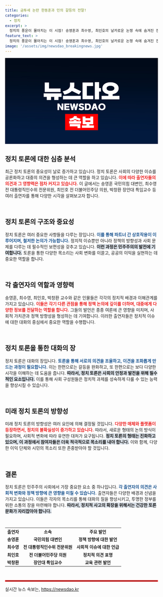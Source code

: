 ```yaml
---
title: 금투세 논란 한동훈과 민의 갈등의 전말!
categories:
  - 정치
excerpt: >
  정치의 풍운이 몰아치는 이 시점! 송영훈과 최수영, 최인호의 날카로운 논쟁 속에 숨겨진 진실을 파헤쳐 보세요. 금투세부터 이재명 문제까지, 지금 목소리를 들어보세요!
feature_text: >
  정치의 풍운이 몰아치는 이 시점! 송영훈과 최수영, 최인호의 날카로운 논쟁 속에 숨겨진 진실을 파헤쳐 보세요. 금투세부터 이재명 문제까지, 지금 목소리를 들어보세요!
image: '/assets/img/newsdao_breakingnews.jpg'
---
```


<p><img src="/assets/img/newsdao_breakingnews.jpg" alt="koreaapp 속보" /></p>

<h2 data-ke-size="size26">정치 토론에 대한 심층 분석</h2>

<p data-ke-size="size16">최근 정치 토론의 중요성이 날로 증가하고 있습니다. 정치 토론은 사회의 다양한 이슈를 공론화하고 대중의 의견을 형성하는 데 큰 역할을 하고 있습니다. <b><span style="color: #ee2323;">이에 따라 출연자들의 의견과 그 영향력은 점차 커지고 있습니다.</span></b> 이 글에서는 송영훈 국민의힘 대변인, 최수영 전 대통령직인수위 전문위원, 최인호 전 더불어민주당 의원, 박창환 장안대 특임교수 등 여러 출연자를 통해 다양한 시각을 살펴보고자 합니다.</p>

<p data-ke-size="size16">&nbsp;</p>

<h2 data-ke-size="size26">정치 토론의 구조와 중요성</h2>

<p data-ke-size="size16">정치 토론은 여러 중요한 사항들을 다루는 장입니다. <b><span style="color: #1a5490;">이를 통해 파트너 간 상호작용이 이루어지며, 철저한 논의가 가능합니다.</span></b> 정치적 이슈뿐만 아니라 정책의 방향성과 사회 문제를 다루는 데 필수적인 보편성을 갖추고 있습니다. <b><span style="background-color: #21538527;">이런 과정은 민주주의의 발전에 기여합니다.</span></b> 토론을 통한 다양한 목소리는 사회 변화를 이끌고, 공공의 이익을 실현하는 데 중요한 역할을 합니다.</p>

<p data-ke-size="size16">&nbsp;</p>

<h2 data-ke-size="size26">각 출연자의 역할과 영향력</h2>

<p data-ke-size="size16">송영훈, 최수영, 최인호, 박창환 교수와 같은 인물들은 각각의 정치적 배경과 이해관계를 가지고 있습니다. <b><span style="color: #ee2323;">이들은 각기 다른 관점을 통해 정책 논의에 깊이를 더하며, 대중에게 다양한 정보를 전달하는 역할을 합니다.</span></b> 그들의 발언은 종종 여론에 큰 영향을 미치며, 사회적 가치관과 정책 방향성을 형성하는 데 기여합니다. 이러한 출연자들은 정치적 이슈에 대한 대화의 중심에서 중요한 역할을 수행합니다.</p>

<p data-ke-size="size16">&nbsp;</p>

<h2 data-ke-size="size26">정치 토론을 통한 대화의 장</h2>

<p data-ke-size="size16">정치 토론은 대화의 장입니다. <b><span style="color: #1a5490;">토론을 통해 서로의 의견을 조율하고, 이견을 조화롭게 만드는 과정이 필요합니다.</span></b> 이는 한편으로는 갈등을 완화하고, 또 한편으로는 보다 다양한 시각을 이해하는 데 도움을 줍니다. <b><span style="background-color: #21538527;">따라서, 정치 토론은 사회의 안정과 발전을 위해 필수적인 요소입니다.</span></b> 이를 통해 사회 구성원들은 정치적 과제를 성숙하게 다룰 수 있는 능력을 향상시킬 수 있습니다.</p>

<p data-ke-size="size16">&nbsp;</p>

<h2 data-ke-size="size26">미래 정치 토론의 방향성</h2>

<p data-ke-size="size16">미래 정치 토론의 방향성은 여러 요인에 의해 결정될 것입니다. <b><span style="color: #ee2323;">다양한 매체와 플랫폼이 등장하면서, 정치의 불확실성이 증가하고 있습니다.</span></b> 따라서, 새로운 형태의 논의 방식이 필요하며, 사회적 변화에 따라 유연한 대처가 요구됩니다. <b><span style="background-color: #21538527;">정치 토론의 형태는 진화하고 있으며, 이 과정에서 참여자들은 더욱 적극적으로 목소리를 내야 합니다.</span></b> 이와 함께, 다양한 이익 단체와 시민의 목소리 또한 존중받아야 할 것입니다.</p>

<p data-ke-size="size16">&nbsp;</p>

<h2 data-ke-size="size26">결론</h2>

<p data-ke-size="size16">정치 토론은 민주주의 사회에서 가장 중요한 요소 중 하나입니다. <b><span style="color: #1a5490;">각 출연자의 의견은 사회적 변화와 정책 방향에 큰 영향을 미칠 수 있습니다.</span></b> 출연자들은 다양한 배경과 신념을 가지고 있습니다. 이들은 각자의 목소리를 통해 대화의 질을 향상시키고, 투명한 정부를 위한 소통의 장을 마련해야 합니다. <b><span style="background-color: #21538527;">따라서, 정치적 사고의 확장을 위해서는 건강한 토론 문화가 자리잡아야 합니다.</span></b> </p>

<p data-ke-size="size16">&nbsp;</p>

<table style="width: 100%; border-collapse: collapse;">
  <tr>
    <td style="text-align: center; height: 17px;"><b>출연자</b></td>
    <td style="text-align: center; height: 17px;"><b>소속</b></td>
    <td style="text-align: center; height: 17px;"><b>주요 발언</b></td>
  </tr>
  <tr>
    <td style="text-align: center; height: 17px;"><b>송영훈</b></td>
    <td style="text-align: center; height: 17px;"><b>국민의힘 대변인</b></td>
    <td style="text-align: center; height: 17px;"><b>정책 방향에 대한 발언</b></td>
  </tr>
  <tr>
    <td style="text-align: center; height: 17px;"><b>최수영</b></td>
    <td style="text-align: center; height: 17px;"><b>전 대통령직인수위 전문위원</b></td>
    <td style="text-align: center; height: 17px;"><b>사회적 이슈에 대한 언급</b></td>
  </tr>
  <tr>
    <td style="text-align: center; height: 17px;"><b>최인호</b></td>
    <td style="text-align: center; height: 17px;"><b>전 더불어민주당 의원</b></td>
    <td style="text-align: center; height: 17px;"><b>정치적 의견 표명</b></td>
  </tr>
  <tr>
    <td style="text-align: center; height: 17px;"><b>박창환</b></td>
    <td style="text-align: center; height: 17px;"><b>장안대 특임교수</b></td>
    <td style="text-align: center; height: 17px;"><b>교육 관련 발언</b></td>
  </tr>
</table>

<p data-ke-size="size16">&nbsp;</p>

<hr style="border: 2px solid #ee2323;">
실시간 뉴스 속보는, <a href="https://newsdao.kr" rel="dofollow">https://newsdao.kr</a>


